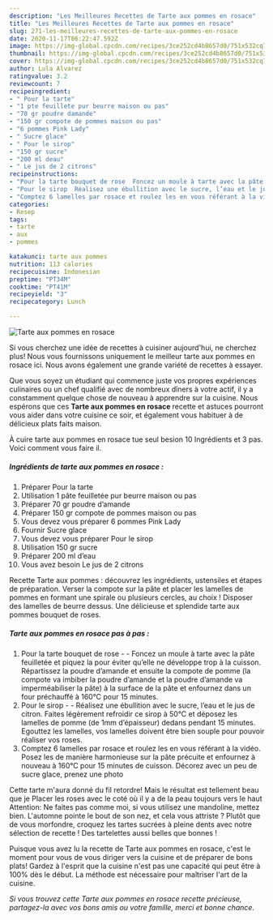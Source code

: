 ```yaml
---
description: "Les Meilleures Recettes de Tarte aux pommes en rosace"
title: "Les Meilleures Recettes de Tarte aux pommes en rosace"
slug: 271-les-meilleures-recettes-de-tarte-aux-pommes-en-rosace
date: 2020-11-17T06:22:47.592Z
image: https://img-global.cpcdn.com/recipes/3ce252cd4b8657d0/751x532cq70/tarte-aux-pommes-en-rosace-photo-principale-de-la-recette.jpg
thumbnail: https://img-global.cpcdn.com/recipes/3ce252cd4b8657d0/751x532cq70/tarte-aux-pommes-en-rosace-photo-principale-de-la-recette.jpg
cover: https://img-global.cpcdn.com/recipes/3ce252cd4b8657d0/751x532cq70/tarte-aux-pommes-en-rosace-photo-principale-de-la-recette.jpg
author: Lula Alvarez
ratingvalue: 3.2
reviewcount: 7
recipeingredient:
- " Pour la tarte"
- "1 pte feuillete pur beurre maison ou pas"
- "70 gr poudre damande"
- "150 gr compote de pommes maison ou pas"
- "6 pommes Pink Lady"
- " Sucre glace"
- " Pour le sirop"
- "150 gr sucre"
- "200 ml deau"
- " Le jus de 2 citrons"
recipeinstructions:
- "Pour la tarte bouquet de rose  Foncez un moule à tarte avec la pâte feuilletée et piquez la pour éviter qu’elle ne développe trop à la cuisson. Répartissez la poudre d’amande et ensuite la compote de pomme (la compote va imbiber la poudre d’amande et la poudre d’amande va imperméabiliser la pâte) à la surface de la pâte et enfournez dans un four préchauffé à 160°C pour 15 minutes."
- "Pour le sirop  Réalisez une ébullition avec le sucre, l’eau et le jus de citron. Faites légèrement refroidir ce sirop à 50°C et déposez les lamelles de pomme (de 1mm d’épaisseur) dedans pendant 15 minutes. Egouttez les lamelles, vos lamelles doivent être bien souple pour pouvoir réaliser vos roses."
- "Comptez 6 lamelles par rosace et roulez les en vous référant à la vidéo. Posez les de manière harmonieuse sur la pâte précuite et enfournez à nouveau à 160°C pour 15 minutes de cuisson. Décorez avec un peu de sucre glace, prenez une photo"
categories:
- Resep
tags:
- tarte
- aux
- pommes

katakunci: tarte aux pommes 
nutrition: 113 calories
recipecuisine: Indonesian
preptime: "PT34M"
cooktime: "PT41M"
recipeyield: "3"
recipecategory: Lunch

---
```



![Tarte aux pommes en rosace](https://img-global.cpcdn.com/recipes/3ce252cd4b8657d0/751x532cq70/tarte-aux-pommes-en-rosace-photo-principale-de-la-recette.jpg)

Si vous cherchez une idée de recettes à cuisiner aujourd'hui, ne cherchez plus! Nous vous fournissons uniquement le meilleur tarte aux pommes en rosace ici. Nous avons également une grande variété de recettes à essayer.

Que vous soyez un étudiant qui commence juste vos propres expériences culinaires ou un chef qualifié avec de nombreux dîners à votre actif, il y a constamment quelque chose de nouveau à apprendre sur la cuisine. Nous espérons que ces <strong> Tarte aux pommes en rosace </strong> recette et astuces pourront vous aider dans votre cuisine ce soir, et également vous habituer à de délicieux plats faits maison.

<!--inarticleads1-->

À cuire tarte aux pommes en rosace tue seul besion 10 Ingrédients et 3 pas. Voici comment vous faire il.

##### Ingrédients de tarte aux pommes en rosace :

1. Préparer  Pour la tarte
1. Utilisation 1 pâte feuilletée pur beurre maison ou pas
1. Préparer 70 gr poudre d’amande
1. Préparer 150 gr compote de pommes maison ou pas
1. Vous devez vous préparer 6 pommes Pink Lady
1. Fournir  Sucre glace
1. Vous devez vous préparer  Pour le sirop
1. Utilisation 150 gr sucre
1. Préparer 200 ml d’eau
1. Vous avez besoin  Le jus de 2 citrons


Recette Tarte aux pommes : découvrez les ingrédients, ustensiles et étapes de préparation. Verser la compote sur la pâte et placer les lamelles de pommes en formant une spirale ou plusieurs cercles, au choix ! Disposer des lamelles de beurre dessus. Une délicieuse et splendide tarte aux pommes bouquet de roses. 

<!--inarticleads2-->

##### Tarte aux pommes en rosace pas à pas :

1. Pour la tarte bouquet de rose -  - Foncez un moule à tarte avec la pâte feuilletée et piquez la pour éviter qu’elle ne développe trop à la cuisson. Répartissez la poudre d’amande et ensuite la compote de pomme (la compote va imbiber la poudre d’amande et la poudre d’amande va imperméabiliser la pâte) à la surface de la pâte et enfournez dans un four préchauffé à 160°C pour 15 minutes.
1. Pour le sirop -  - Réalisez une ébullition avec le sucre, l’eau et le jus de citron. Faites légèrement refroidir ce sirop à 50°C et déposez les lamelles de pomme (de 1mm d’épaisseur) dedans pendant 15 minutes. Egouttez les lamelles, vos lamelles doivent être bien souple pour pouvoir réaliser vos roses.
1. Comptez 6 lamelles par rosace et roulez les en vous référant à la vidéo. Posez les de manière harmonieuse sur la pâte précuite et enfournez à nouveau à 160°C pour 15 minutes de cuisson. Décorez avec un peu de sucre glace, prenez une photo


Cette tarte m&#39;aura donné du fil retordre! Mais le résultat est tellement beau que je Placer les roses avec le coté où il y a de la peau toujours vers le haut Attention: Ne faites pas comme moi, si vous utilisez une mandoline, mettez bien. L&#39;automne pointe le bout de son nez, et cela vous attriste ? Plutôt que de vous morfondre, croquez les tartes sucrées à pleine dents avec notre sélection de recette ! Des tartelettes aussi belles que bonnes ! 

<!--inarticleads1-->

<p>
Puisque vous avez lu la recette de Tarte aux pommes en rosace, c'est le moment pour vous de vous diriger vers la cuisine et de préparer de bons plats! Gardez à l'esprit que la cuisine n'est pas une capacité qui peut être à 100% dès le début. La méthode est nécessaire pour maîtriser l'art de la cuisine.
</p>

<p>
<i>Si vous trouvez cette Tarte aux pommes en rosace recette précieuse, partagez-la avec vos bons amis ou votre famille, merci et bonne chance.</i>
</p>
